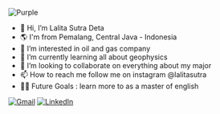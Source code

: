 
![Purple](https://www.ebay.co.uk/itm/133853220579)

- 👋 Hi, I’m Lalita Sutra Deta
- 🌎 I'm from Pemalang, Central Java - Indonesia
- 👀 I’m interested in oil and gas company
- 🌱 I’m currently learning all about geophysics
- 💞️ I’m looking to collaborate on everything about my major
- 📫 How to reach me follow me on instagram @lalitasutra
- 💪🏼 Future Goals : learn more to as a master of english 

[![Gmail](https://img.shields.io/badge/-GMAIL-D14836?style=for-the-badge&logo=gmail&logoColor=white)](mailto:lalita.sutra1204@mail.ugm.ac.id)
[![LinkedIn](https://img.shields.io/badge/-LINKEDIN-0077B5?style=for-the-badge&logo=linkedin&logoColor=white)](https://www.linkedin.com/in/lalita-sutra-deta-b92522223/)





